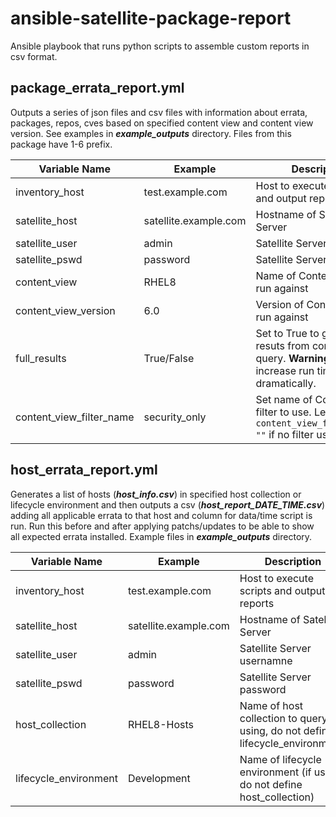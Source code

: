 # **ansible-satellite-package-report**
Ansible playbook that runs python scripts to assemble custom reports in csv format.

## **package_errata_report.yml**

Outputs a series of json files and csv files with information about errata, packages, repos, cves based on specified content view and content view version.  See examples in ***example_outputs*** directory.  Files from this package have 1-6 prefix.

Variable Name   |  Example                       |  Description
----------------|----------------------- | ----------------------------------------
inventory_host  |  test.example.com      |  Host to execute scripts and output reports
satellite_host  |  satellite.example.com  |  Hostname of Satellite Server
satellite_user  |  admin                 |  Satellite Server usernamne
satellite_pswd  |  password               |  Satellite Server password
content_view    |  RHEL8                    |  Name of Content View to run against
content_view_version|   6.0              |  Version of Content View to run against
full_results    |  True/False            |  Set to True to get full resuts from content view query.  **Warning** Will increase run time dramatically.
content_view_filter_name | security_only | Set name of Content view filter to use.  Leave blank ```content_view_filter_name: ""``` if no filter used.

## **host_errata_report.yml**

Generates a list of hosts (***host_info.csv***) in specified host collection or lifecycle environment and then outputs a csv (***host_report_DATE_TIME.csv***) adding all applicable errata to that host and column for data/time script is run.  Run this before and after applying patchs/updates to be able to show all expected errata installed.  Example files in ***example_outputs*** directory.

Variable Name   |  Example                       |  Description
----------------|----------------------- | ----------------------------------------
inventory_host  |  test.example.com      |  Host to execute scripts and output reports
satellite_host  |  satellite.example.com  |  Hostname of Satellite Server
satellite_user  |  admin                 |  Satellite Server usernamne
satellite_pswd  |  password               |  Satellite Server password
host_collection    |  RHEL8-Hosts         |  Name of host collection to query (if using, do not define lifecycle_environment)
lifecycle_environment | Development       | Name of lifecycle environment (if using, do not define host_collection)
